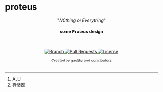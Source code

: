 # proteus


<p align="center">"<i>NOthing or Everything</i>"</p>

<h4 align="center">some Proteus design</h4>

<br>

<p align="center">
  <a href="https://github.com/gaoljhy/proteus/tree/master">
    <img src="https://img.shields.io/badge/Branch-master-green.svg?longCache=true"
        alt="Branch">
  </a>
  <a href="https://github.com/gaoljhy/proteus/pulls">
    <img src="https://img.shields.io/badge/PRs-welcome-brightgreen.svg?longCache=true"
        alt="Pull Requests">
  </a>
  <a href="https://github.com/gaoljhy/proteus/blob/master/LICENSE">
    <img src="https://img.shields.io/badge/License-MIT-blue.svg?longCache=true"
        alt="License">
  </a>
</p>

<div align="center">
  <sub>Created by
  <a href="http://grj321.com">gaoljhy</a> and
  <a href="https://github.com/gaoljhy/proteus/contributors">
    contributors
  </a>
</div>

<br>

****

1. ALU
2. 存储器
